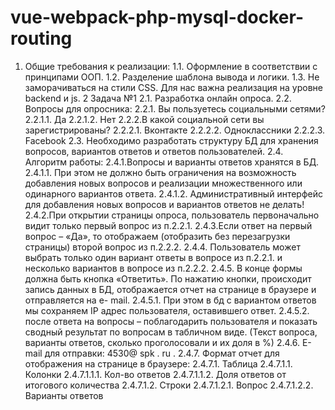 # vue-webpack-php-mysql-docker-routing

1. Общие требования к реализации:
    1.1. Оформление в соответствии с принципами ООП.
1.2. Разделение шаблона вывода и логики.
1.3. Не заморачиваться на стили CSS. Для нас важна реализация на уровне backend и js.
2
Задача №1
2.1. Разработка онлайн опроса.
2.2. Вопросы для опросника:
2.2.1. Вы пользуетесь социальными сетями?
2.2.1.1.
Да
2.2.1.2.
Нет
2.2.2.В какой социальной сети вы зарегистрированы?
2.2.2.1.
Вконтакте
2.2.2.2.
Одноклассники
2.2.2.3.
Facebook
2.3. Необходимо разработать структуру БД для хранения вопросов, вариантов ответов и
ответов пользователей.
2.4. Алгоритм работы:
2.4.1.Вопросы и варианты ответов хранятся в БД.
2.4.1.1.
При этом не должно быть ограничения на возможность добавления новых
вопросов и реализации множественного или одинарного вариантов ответа.
2.4.1.2.
Административный интерфейс для добавления новых вопросов и вариантов
ответов не делать!
2.4.2.При открытии страницы опроса, пользователь первоначально видит только первый
вопрос из п.2.2.1.
2.4.3.Если ответ на первый вопрос – «Да», то отображаем (отобразить без перезагрузки
страницы) второй вопрос из п.2.2.2.
2.4.4. Пользователь может выбрать только один вариант ответы в вопросе из п.2.2.1. и
несколько вариантов в вопросе из п.2.2.2.
2.4.5. В конце формы должна быть кнопка «Ответить». По нажатию кнопки, происходит
запись данных в БД, отображается отчет на странице в браузере и отправляется на e-
mail.
2.4.5.1.
При этом в бд с вариантом ответов мы сохраняем IP адрес пользователя,
оставившего ответ.
2.4.5.2.
после ответа на вопросы – поблагодарить пользователя и показать сводный
результат по вопросам в табличном виде. (Текст вопроса, варианты ответов,
сколько проголосовали и их доля в %)
2.4.6. E-mail для отправки: 4530@ spk . ru .
2.4.7. Формат отчет для отображения на странице в браузере:
2.4.7.1.
Таблица
2.4.7.1.1.
Колонки
2.4.7.1.1.1. Кол-во ответов
2.4.7.1.1.2. Доля ответов от итогового количества
2.4.7.1.2.
Строки
2.4.7.1.2.1. Вопрос
2.4.7.1.2.2. Варианты ответов
